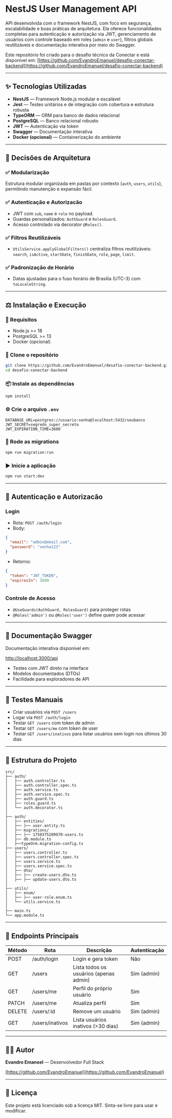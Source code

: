 # NestJS User Management API

API desenvolvida com o framework NestJS, com foco em segurança, escalabilidade e boas práticas de arquitetura. Ela oferece funcionalidades completas para autenticação e autorização via JWT, gerenciamento de usuários com controle baseado em roles (`admin` e `user`), filtros globais reutilizáveis e documentação interativa por meio do Swagger.

Este repositório foi criado para o desafio técnico da Conectar e está disponível em: [https://github.com/EvandroEmanuel/desafio-conectar-backend](https://github.com/EvandroEmanuel/desafio-conectar-backend)

---

## ✨ Tecnologias Utilizadas

- **NestJS** — Framework Node.js modular e escalável
- **Jest** — Testes unitários e de integração com cobertura e estrutura robusta
- **TypeORM** — ORM para banco de dados relacional
- **PostgreSQL** — Banco relacional robusto
- **JWT** — Autenticação via token
- **Swagger** — Documentação interativa
- **Docker (opcional)** — Containerização do ambiente

---

## 🧠 Decisões de Arquitetura

### ✅ Modularização

Estrutura modular organizada em pastas por contexto (`auth`, `users`, `utils`), permitindo manutenção e expansão fácil.

### ✅ Autenticação e Autorizacão

- JWT com `sub`, `name` e `role` no payload.
- Guardas personalizados: `AuthGuard` e `RolesGuard`.
- Acesso controlado via decorator `@Roles()`.

### ✅ Filtros Reutilizáveis

- `UtilsService.applyGlobalFilters()` centraliza filtros reutilizáveis: `search`, `isActive`, `startDate`, `finishDate`, `role`, `page`, `limit`.

### ✅ Padronização de Horário

- Datas ajustadas para o fuso horário de Brasília (UTC-3) com `toLocaleString`.

---

## ⚖️ Instalação e Execução

### 🔧 Requisitos

- Node.js >= 18
- PostgreSQL >= 13
- Docker (opcional)

### 📄 Clone o repositório

```bash
git clone https://github.com/EvandroEmanuel/desafio-conectar-backend.git
cd desafio-conectar-backend
```

### 📦 Instale as dependências

```bash
npm install
```

### ⚙️ Crie o arquivo `.env`

```env
DATABASE_URL=postgres://usuario:senha@localhost:5432/seubanco
JWT_SECRET=segredo_super_secreto
JWT_EXPIRATION_TIME=3600
```

### 📂 Rode as migrations

```bash
npm run migration:run
```

### ▶️ Inicie a aplicação

```bash
npm run start:dev
```

---

## 🔐 Autenticação e Autorizacão

### Login

- Rota: `POST /auth/login`
- Body:

```json
{
  "email": "admin@email.com",
  "password": "senha123"
}
```

- Retorno:

```json
{
  "token": "JWT_TOKEN",
  "expiresIn": 3600
}
```

### Controle de Acesso

- `@UseGuards(AuthGuard, RolesGuard)` para proteger rotas
- `@Roles('admin')` ou `@Roles('user')` define quem pode acessar

---

## 📄 Documentação Swagger

Documentação interativa disponível em:

[http://localhost:3000/api](http://localhost:3000/api)

- Testes com JWT direto na interface
- Modelos documentados (DTOs)
- Facilidade para exploradores de API

---

## 🔢 Testes Manuais

- Criar usuários via `POST /users`
- Logar via `POST /auth/login`
- Testar `GET /users` com token de admin
- Testar `GET /users/me` com token de user
- Testar `GET /users/inativos` para listar usuários sem login nos últimos 30 dias

---

## 📁 Estrutura do Projeto

```
src/
├── auth/
│   ├── auth.controller.ts
│   ├── auth.controller.spec.ts
│   ├── auth.service.ts
│   ├── auth.service.spec.ts
│   ├── auth.guard.ts
│   ├── roles.guard.ts
│   └── auth.decorator.ts
│
├── auth/
│   ├── entities/
│   ├── ├── user.entity.ts
│   ├── migrations/
│   ├── ├── 1750375209970-users.ts
│   ├── db.module.ts
│   ├──typeOrm.migration-config.ts
├── users/
│   ├── users.controller.ts
│   ├── users.controller.spec.ts
│   ├── users.service.ts
│   ├── users.service.spec.ts
│   ├── dto/
│   ├── ├── create-users.dto.ts
│   ├── ├── update-users.dto.ts
│
├── utils/
│   ├── enum/
│   ├── ├── user-role.enum.ts
│   └── utils.service.ts
│
├── main.ts
└── app.module.ts
```

---

## 📌 Endpoints Principais

| Método | Rota            | Descrição                              | Autenticação |
| ------ | --------------- | -------------------------------------- | ------------ |
| POST   | /auth/login     | Login e gera token                     | Não          |
| GET    | /users          | Lista todos os usuários (apenas admin) | Sim (admin)  |
| GET    | /users/me       | Perfil do próprio usuário              | Sim          |
| PATCH  | /users/me       | Atualiza perfil                        | Sim          |
| DELETE | /users/\:id     | Remove um usuário                      | Sim (admin)  |
| GET    | /users/inativos | Lista usuários inativos (>30 dias)     | Sim (admin)  |

---

## 🧑‍💻 Autor

**Evandro Emanoel** — Desenvolvedor Full Stack

[https://github.com/EvandroEmanuel](https://github.com/EvandroEmanuel)

---

## 🔖 Licença

Este projeto está licenciado sob a licença MIT. Sinta-se livre para usar e modificar.
